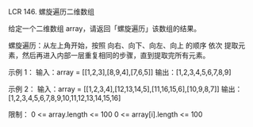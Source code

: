 LCR 146. 螺旋遍历二维数组

给定一个二维数组 array，请返回「螺旋遍历」该数组的结果。

螺旋遍历：从左上角开始，按照 向右、向下、向左、向上 的顺序 依次 提取元素，然后再进入内部一层重复相同的步骤，直到提取完所有元素。



示例 1：
输入：array = [[1,2,3],[8,9,4],[7,6,5]]
输出：[1,2,3,4,5,6,7,8,9]

示例 2：
输入：array  = [[1,2,3,4],[12,13,14,5],[11,16,15,6],[10,9,8,7]]
输出：[1,2,3,4,5,6,7,8,9,10,11,12,13,14,15,16]

限制：
0 <= array.length <= 100
0 <= array[i].length <= 100